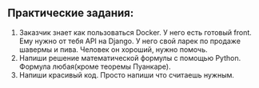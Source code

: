 ## Практические задания:


1. Заказчик знает как пользоваться Docker. У него есть готовый front. Ему нужно от тебя API на Django. У него свой ларек
по продаже шавермы и пива. Человек он хороший, нужно помочь. 
2. Напиши решение математической формулы с помощью Python. Формула любая(кроме теоремы Пуанкаре). 
3. Напиши красивый код. Просто напиши что считаешь нужным. 
